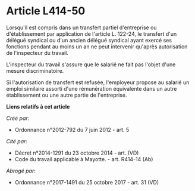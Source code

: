 # Article L414-50

Lorsqu'il est compris dans un transfert partiel d'entreprise ou d'établissement par application de l'article L. 122-24, le
transfert d'un délégué syndical ou d'un ancien délégué syndical ayant exercé ses fonctions pendant au moins un an ne peut
intervenir qu'après autorisation de l'inspecteur du travail. 

L'inspecteur du travail s'assure que le salarié ne fait pas l'objet d'une mesure discriminatoire. 

Si l'autorisation de transfert est refusée, l'employeur propose au salarié un emploi similaire assorti d'une rémunération
équivalente dans un autre établissement ou une autre partie de l'entreprise.

**Liens relatifs à cet article**

_Créé par_:

  - Ordonnance n°2012-792 du 7 juin 2012 - art. 5

_Cité par_:

  - Décret n°2014-1291 du 23 octobre 2014 - art. (VD)
  - Code du travail applicable à Mayotte. - art. R414-14 (Ab)

_Abrogé par_:

  - Ordonnance n°2017-1491 du 25 octobre 2017 - art. 31 (VD)
